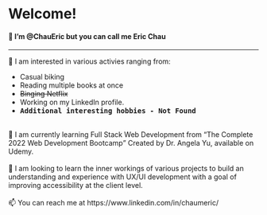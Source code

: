 <h1> Welcome! </h1>
<h4>   👋 I’m @ChauEric but you can call me Eric Chau </h4>
<hr>
 👀 I am interested in various activies ranging from:
 <ul> 
  <li>Casual biking </li>
  <li>Reading multiple books at once</li> 
  <li><s>Binging Netflix</s></li> 
  <li>Working on my LinkedIn profile.</li>
  <li><strong><Samp>Additional interesting hobbies - Not Found</Samp></strong></Li>
</ul>
 <br>
 🌱 I am currently learning Full Stack Web Development from <q>The Complete 2022 Web Development Bootcamp</q> Created by Dr. Angela Yu, available on Udemy.
 <br>
 <br>
 💞️ I am looking to learn the inner workings of various projects to build an understanding and experience with UX/UI development with a goal of improving accessibility at the client level.
 <br>
 <br>
 📫 You can reach me at https://www.linkedin.com/in/chaumeric/
 

<!---
ChauEric/ChauEric is a ✨ special ✨ repository because its `README.md` (this file) appears on your GitHub profile.
You can click the Preview link to take a look at your changes.
--->
